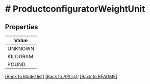 # # ProductconfiguratorWeightUnit


## Properties



| Value |
------------ |
UNKNOWN|&quot;WEIGHT_UNIT_UNKNOWN&quot;
KILOGRAM|&quot;WEIGHT_UNIT_KILOGRAM&quot;
POUND|&quot;WEIGHT_UNIT_POUND&quot;

[[Back to Model list]](../../README.md#models) [[Back to API list]](../../README.md#endpoints) [[Back to README]](../../README.md)